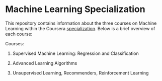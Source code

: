 # Machine Learning Specialization
This repository contains information about the three courses on Machine Learning within the Coursera [specialization](https://www.coursera.org/specializations/machine-learning-introduction). Below is a brief overview of each course:

Courses:

1) Supervised Machine Learning: Regression and Classification

2) Advanced Learning Algorithms

3) Unsupervised Learning, Recommenders, Reinforcement Learning